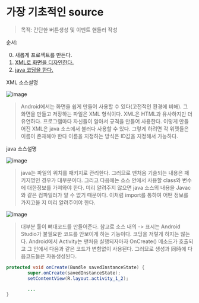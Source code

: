 #  가장 기초적인 source
> 목적: 간단한 버튼생성 및 이벤트 핸들러 작성 

순서:

0. 새롭게 프로젝트를 만든다.
1. [XML로 화면을 디자인한다.](/app/src/main/res/layout/activity_1_2.xml) 
2. [java 코딩을 한다.](/app/src/main/java/com/example/snake/androjavaexample/day3/Activity_1_2.java) 

XML 소스설명

![image](https://user-images.githubusercontent.com/12086377/27161424-4bff8836-51b6-11e7-9d23-cc4f02b493f9.png)

> Android에서는 화면을 쉽게 만들어 사용할 수 있다(고전적인 환경에 비해). 그 화면을 만들고 저장하는 파일은 XML 형식이다. XML은 HTML과 유사하지만 더 유연하다. 프로그램마다 자신들이 알아서 규격을 만들어 사용한다. 이렇게 만들어진 XML은 java 소스에서 불러다 사용할 수 있다. 그렇게 하려면 각 위젯들은 이름이 존재해야 한다 이름을 지정하는 방식은 ID값을 지정해서 가능하다.

java 소스설명

![image](https://user-images.githubusercontent.com/12086377/27160504-c38c61e6-51af-11e7-807e-cce941aadbff.png)

> java는 파일의 위치를 패키지로 관리한다. 그러므로 맨처음 기술되는 내용은 패키지명인 경우가 대부분이다. 그리고 다음에는 소스 안에서 사용할 class와 변수에 대한정보를 가져와야 한다. 미리 알려주지 않으면 java 소스의 내용을 Javac와 같은 컴파일러가 알 수 없기 때문이다. 이처럼 import를 통하여 어떤 정보를 가지고올 지 미리 알려주어야 한다.

![image](https://user-images.githubusercontent.com/12086377/27160982-21722374-51b3-11e7-8f81-ca15d786965f.png)

> 대부분 툴이 뼈대코드를 만들어준다. 참고로 소스 내의 -> 표시는 Android Studio가 불필요한 코드를 안보이게 하는 기능이다. 코딩을 저렇게 하지는 않는다. Android에서 Activity는 맨처음 실행되자마자 OnCreate() 메소드가 호출되고 그 안에서 다음과 같은 코드가 변함없이 사용된다. 그러므로 생성과 同時에 다음코드들은 자동생성된다.

~~~java
protected void onCreate(Bundle savedInstanceState) {
        super.onCreate(savedInstanceState);
        setContentView(R.layout.activity_1_2);

        ...
}
~~~